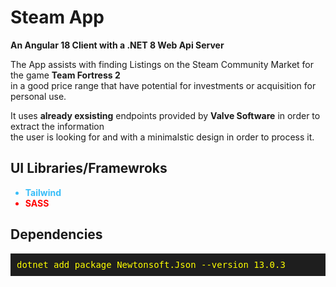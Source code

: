 # Steam App

**An Angular 18 Client with a .NET 8 Web Api Server**

The App assists with finding Listings on the Steam Community Market for the game **Team Fortress 2**   
in a good price range that have potential for investments or acquisition for personal use.

It uses **already exsisting** endpoints provided by **Valve Software** in order to extract the information   
the user is looking for and with a minimalstic design in order to process it.



## UI Libraries/Framewroks

<ul> 
<li style="color: #38bdf8;"><b>Tailwind</b> </li>
<li style="color: #ff0000;"><b>SASS</b></li>
</ul>


## Dependencies
<div style="background-color: #1e1e1e; color: #ff0; padding: 10px; font-family: monospace;"> dotnet add package Newtonsoft.Json --version 13.0.3 </div>